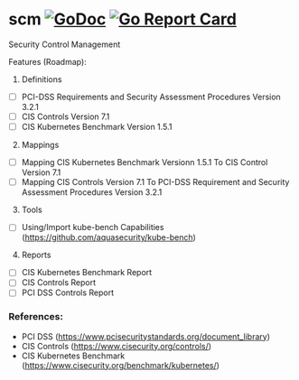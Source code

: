 # scm [![GoDoc](https://godoc.org/github.com/purpeltim/scm?status.png)](https://godoc.org/github.com/purpeltim/scm) [![Go Report Card](https://goreportcard.com/badge/github.com/purpeltim/scm)](https://goreportcard.com/report/github.com/purpeltim/scm) 
Security Control Management

Features (Roadmap):

1. Definitions

- [ ] PCI-DSS Requirements and Security Assessment Procedures Version 3.2.1
- [ ] CIS Controls Version 7.1
- [ ] CIS Kubernetes Benchmark Version 1.5.1

2. Mappings

- [ ] Mapping CIS Kubernetes Benchmark Versionn 1.5.1 To CIS Control Version 7.1
- [ ] Mapping CIS Controls Version 7.1 To PCI-DSS Requirement and Security Assessment Procedures Version 3.2.1

3. Tools

- [ ] Using/Import kube-bench Capabilities (https://github.com/aquasecurity/kube-bench)

4. Reports

- [ ] CIS Kubernetes Benchmark Report
- [ ] CIS Controls Report
- [ ] PCI DSS Controls Report

### References:

- PCI DSS (https://www.pcisecuritystandards.org/document_library)
- CIS Controls (https://www.cisecurity.org/controls/)
- CIS Kubernetes Benchmark (https://www.cisecurity.org/benchmark/kubernetes/)

